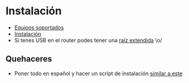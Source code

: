 # Instalación

- [Equipos soportados](http://wiki.openwrt.org/toh/start)
- [Instalación](http://wiki.openwrt.org/doc/howto/generic.flashing)
- Si tenes USB en el router podes tener una [raíz extendida](http://lab.hackcoop.com.ar/projects/redes-libres/wiki/Extroot) \o/

## Quehaceres

- Poner todo en español y hacer un script de instalación [similar a este](http://fffff.at/wifitagger/)
